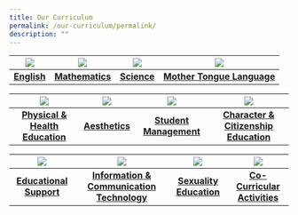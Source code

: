 ```yaml
---
title: Our Curriculum
permalink: /our-curriculum/permalink/
description: ""
---
```

| ![](/images/English.ico) | ![](/images/Maths.ico) | ![](/images/Science.ico) | ![](/images/MTL.ico) |
| :--------: | :--------: | :--------: | :--------: |
| **[English](/our-curriculum/english/)**     | **[Mathematics](/our-curriculum/mathematics/)**     | **[Science](/our-curriculum/science/)**     | **[Mother Tongue Language](/our-curriculum/mother-tongue/)**     |


| ![](/images/PHE.ico) | ![](/images/Aesthetics.ico) | ![](/images/SM.ico) | ![](/images/CCE.ico) |
| :--------: | :--------: | :--------: | :--------: |
| **[Physical & Health Education](/our-curriculum/physical-and-health-education/)**     | **[Aesthetics](/our-curriculum/aesthetics/)**     | **[Student Management](/our-curriculum/student-management/)**     | **[Character & Citizenship Education](/our-curriculum/cce/)**     |


| ![](/images/Educational%20Support.ico) | ![](/images/ICT.ico) | ![](/images/Sexuality%20Educcation.ico) | ![](/images/CCA.ico) |
| :--------: | :--------: | :--------: | :--------: |
| **[Educational Support](/our-curriculum/educational-support/)**     | **[Information & Communication Technology](/our-curriculum/information-communication-technology/)**     | **[Sexuality Education](/our-curriculum/sexuality-education/)**     |  **[Co-Curricular Activities](/our-curriculum/cca/clubs-and-societies/)**    |